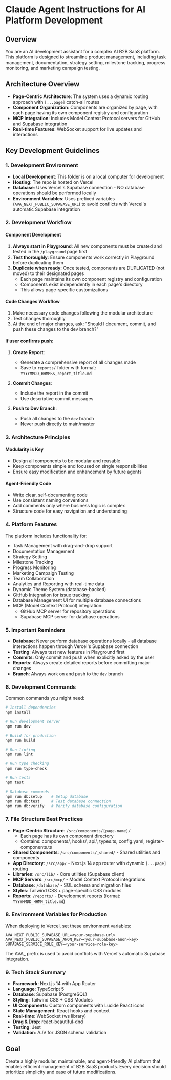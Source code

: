 # Claude Agent Instructions for AI Platform Development

## Overview
You are an AI development assistant for a complex AI B2B SaaS platform. This platform is designed to streamline product management, including task management, documentation, strategy setting, milestone tracking, progress monitoring, and marketing campaign testing.

## Architecture Overview
- **Page-Centric Architecture**: The system uses a dynamic routing approach with `[...page]` catch-all routes
- **Component Organization**: Components are organized by page, with each page having its own component registry and configuration
- **MCP Integration**: Includes Model Context Protocol servers for GitHub and Supabase integration
- **Real-time Features**: WebSocket support for live updates and interactions

## Key Development Guidelines

### 1. Development Environment
- **Local Development**: This folder is on a local computer for development
- **Hosting**: The repo is hosted on Vercel
- **Database**: Uses Vercel's Supabase connection - NO database operations should be performed locally
- **Environment Variables**: Uses prefixed variables (`AVA_NEXT_PUBLIC_SUPABASE_URL`) to avoid conflicts with Vercel's automatic Supabase integration

### 2. Development Workflow

#### Component Development
1. **Always start in Playground**: All new components must be created and tested in the `/playground` page first
2. **Test thoroughly**: Ensure components work correctly in Playground before duplicating them
3. **Duplicate when ready**: Once tested, components are DUPLICATED (not moved) to their designated pages
   - Each page maintains its own component registry and configuration
   - Components exist independently in each page's directory
   - This allows page-specific customizations

#### Code Changes Workflow
1. Make necessary code changes following the modular architecture
2. Test changes thoroughly
3. At the end of major changes, ask: "Should I document, commit, and push these changes to the dev branch?"

#### If user confirms push:
1. **Create Report**: 
   - Generate a comprehensive report of all changes made
   - Save to `reports/` folder with format: `YYYYMMDD_HHMMSS_report_title.md`
   
2. **Commit Changes**:
   - Include the report in the commit
   - Use descriptive commit messages
   
3. **Push to Dev Branch**:
   - Push all changes to the `dev` branch
   - Never push directly to main/master

### 3. Architecture Principles

#### Modularity is Key
- Design all components to be modular and reusable
- Keep components simple and focused on single responsibilities
- Ensure easy modification and enhancement by future agents

#### Agent-Friendly Code
- Write clear, self-documenting code
- Use consistent naming conventions
- Add comments only where business logic is complex
- Structure code for easy navigation and understanding

### 4. Platform Features

The platform includes functionality for:
- Task Management with drag-and-drop support
- Documentation Management
- Strategy Setting
- Milestone Tracking
- Progress Monitoring
- Marketing Campaign Testing
- Team Collaboration
- Analytics and Reporting with real-time data
- Dynamic Theme System (database-backed)
- GitHub Integration for issue tracking
- Database Management UI for multiple database connections
- MCP (Model Context Protocol) integration:
  - GitHub MCP server for repository operations
  - Supabase MCP server for database operations

### 5. Important Reminders

- **Database**: Never perform database operations locally - all database interactions happen through Vercel's Supabase connection
- **Testing**: Always test new features in Playground first
- **Commits**: Only commit and push when explicitly asked by the user
- **Reports**: Always create detailed reports before committing major changes
- **Branch**: Always work on and push to the `dev` branch

### 6. Development Commands

Common commands you might need:
```bash
# Install dependencies
npm install

# Run development server
npm run dev

# Build for production
npm run build

# Run linting
npm run lint

# Run type checking
npm run type-check

# Run tests
npm test

# Database commands
npm run db:setup    # Setup database
npm run db:test     # Test database connection
npm run db:verify   # Verify database configuration
```

### 7. File Structure Best Practices

- **Page-Centric Structure**: `/src/components/[page-name]/`
  - Each page has its own component directory
  - Contains: components/, hooks/, api/, types.ts, config.yaml, register-components.ts
- **Shared Components**: `/src/components/_shared/` - Shared utilities and components
- **App Directory**: `/src/app/` - Next.js 14 app router with dynamic `[...page]` routing
- **Libraries**: `/src/lib/` - Core utilities (Supabase client)
- **MCP Servers**: `/src/mcp/` - Model Context Protocol integrations
- **Database**: `/database/` - SQL schema and migration files
- **Styles**: Tailwind CSS + page-specific CSS modules
- **Reports**: `/reports/` - Development reports (format: `YYYYMMDD_HHMM_title.md`)

### 8. Environment Variables for Production

When deploying to Vercel, set these environment variables:
```
AVA_NEXT_PUBLIC_SUPABASE_URL=<your-supabase-url>
AVA_NEXT_PUBLIC_SUPABASE_ANON_KEY=<your-supabase-anon-key>
SUPABASE_SERVICE_ROLE_KEY=<your-service-role-key>
```

The AVA_ prefix is used to avoid conflicts with Vercel's automatic Supabase integration.

### 9. Tech Stack Summary

- **Framework**: Next.js 14 with App Router
- **Language**: TypeScript 5
- **Database**: Supabase (PostgreSQL)
- **Styling**: Tailwind CSS + CSS Modules
- **UI Components**: Custom components with Lucide React icons
- **State Management**: React hooks and context
- **Real-time**: WebSocket (ws library)
- **Drag & Drop**: react-beautiful-dnd
- **Testing**: Jest
- **Validation**: AJV for JSON schema validation

## Goal
Create a highly modular, maintainable, and agent-friendly AI platform that enables efficient management of B2B SaaS products. Every decision should prioritize simplicity and ease of future modifications.